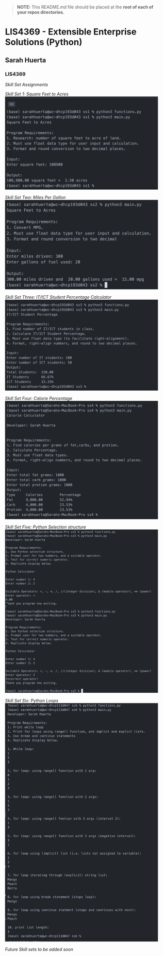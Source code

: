 > **NOTE:** This README.md file should be placed at the **root of each of your repos directories.**
>


# LIS4369 - Extensible Enterprise Solutions (Python)

## Sarah Huerta

### LIS4369

*Skill Set Assignments*

*Skill Set 1: Square Feet to Acres*
![Skill Set One: Square Feet to Acres](ss1/ss1_square_ft_to_acres.png)

*Skill Set Two: Miles Per Gallon*
![Skill Set Two: Miles Per Gallon](ss2/ss2_miles_per_gallon.png)

*Skill Set Three: IT/ICT Student Percentage Calculator*
![Skill Set Three: IT/ICT Student Percentage Calculator](ss3/ss3_it_ict_student_percentage.png)

*Skill Set Four: Calorie Percentage*
![Skill Set Four: Calorie Percentage](ss4/ss4_calorie_percentage.png)

*Skill Set Five: Python Selection structure*
![Skill Set Five: Python Selection structure](ss5/ss5_calculator.png)

*Skill Set Six: Python Loops*
![Skill Set Six: Python Loops](ss6/ss6_loop.png)

*Future Skill sets to be added soon*
